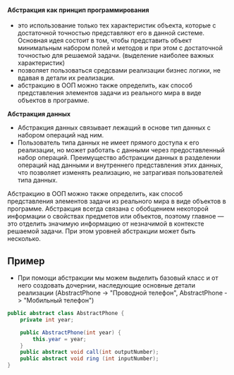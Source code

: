 #### Абстракция как принцип программирования

- это использование только тех характеристик объекта, которые с достаточной точностью представляют его в данной системе. Основная идея состоит в том, чтобы представить объект минимальным набором полей и методов и при этом с достаточной точностью для решаемой задачи. (выделение наиболее важных характеристик)
- позволяет пользоваться средсвами реализации бизнес логики, не вдавая в детали их реализации.
- абстракцию в ООП можно также определить, как способ представления элементов задачи из реального мира в виде объектов в программе.

**Абстракция данных**

- Абстракция данных связывает лежащий в основе тип данных с набором операций над ним.
-  Пользователь типа данных не имеет прямого доступа к его реализации, но может работать с данными через предоставленный набор операций. Преимущество абстракции данных в разделении операций над данными и внутреннего представления этих данных, что позволяет изменять реализацию, не затрагивая пользователей типа данных.


Абстракцию в ООП можно также определить, как способ представления элементов задачи из реального мира в виде объектов в программе. Абстракция всегда связана с обобщением некоторой информации о свойствах предметов или объектов, поэтому главное — это отделить значимую информацию от незначимой в контексте решаемой задачи. При этом уровней абстракции может быть несколько.

## Пример

 - При помощи абстракции мы можем выделить базовый класс и от него создовать дочернии, наследующие основные детали реализации (AbstractPhone -> "Проводной телефон", AbstractPhone -> "Мобильный телефон")

```java
public abstract class AbstractPhone {
    private int year;

    public AbstractPhone(int year) {
        this.year = year;
    }
    public abstract void call(int outputNumber);
    public abstract void ring (int inputNumber);
}
```

